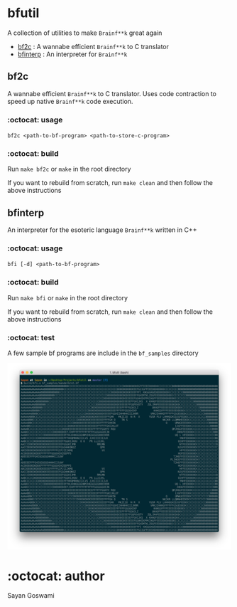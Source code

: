 # bfutil
A collection of utilities to make `Brainf**k` great again

- [bf2c](#bf2c) : A wannabe efficient `Brainf**k` to C translator
- [bfinterp](#bfinterp) : An interpreter for `Brainf**k`


## bf2c
A wannabe efficient `Brainf**k` to C translator. Uses code contraction to speed up native `Brainf**k` code execution.

### :octocat: usage

`bf2c <path-to-bf-program> <path-to-store-c-program>`

### :octocat: build

Run `make bf2c` or `make` in the root directory

If you want to rebuild from scratch, run `make clean` and then follow the above instructions



## bfinterp
An interpreter for the esoteric language `Brainf**k` written in C++

### :octocat: usage

`bfi [-d] <path-to-bf-program>`

### :octocat: build

Run `make bfi` or `make` in the root directory

If you want to rebuild from scratch, run `make clean` and then follow the above instructions

### :octocat: test

A few sample bf programs are include in the `bf_samples` directory

![Mandelbrot Fractal](assets/mandelbrot.png)

# :octocat: author
Sayan Goswami